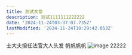 ```yaml
---
title: 测试文章
description: 测试1111111222222
date: '2024-11-24T03:37:07.735Z'
lastModified: '2024-11-24T10:29:42.053Z'
---
```

士大夫担任法官大人头发
帆帆帆帆
![image](https://github.com/user-attachments/assets/f3d44d1a-069e-42cf-9799-2627d4ea3348)
22222
